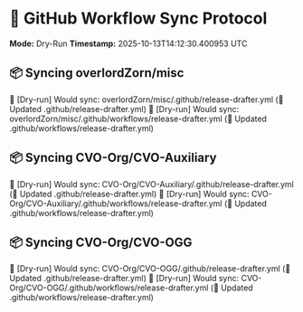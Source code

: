 # 🧩 GitHub Workflow Sync Protocol
**Mode:** Dry-Run
**Timestamp:** 2025-10-13T14:12:30.400953 UTC

## 📦 Syncing overlordZorn/misc
🧪 [Dry-run] Would sync: overlordZorn/misc/.github/release-drafter.yml (📝 Updated .github/release-drafter.yml)
🧪 [Dry-run] Would sync: overlordZorn/misc/.github/workflows/release-drafter.yml (📝 Updated .github/workflows/release-drafter.yml)
## 📦 Syncing CVO-Org/CVO-Auxiliary
🧪 [Dry-run] Would sync: CVO-Org/CVO-Auxiliary/.github/release-drafter.yml (📝 Updated .github/release-drafter.yml)
🧪 [Dry-run] Would sync: CVO-Org/CVO-Auxiliary/.github/workflows/release-drafter.yml (📝 Updated .github/workflows/release-drafter.yml)
## 📦 Syncing CVO-Org/CVO-OGG
🧪 [Dry-run] Would sync: CVO-Org/CVO-OGG/.github/release-drafter.yml (📝 Updated .github/release-drafter.yml)
🧪 [Dry-run] Would sync: CVO-Org/CVO-OGG/.github/workflows/release-drafter.yml (📝 Updated .github/workflows/release-drafter.yml)